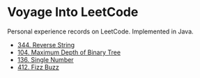 # Voyage Into LeetCode
Personal experience records on LeetCode. Implemented in Java.

* [344. Reverse String](Questions/344.%20Reverse%20String)
* [104. Maximum Depth of Binary Tree](Questions/104.%20Maximum%20Depth%20of%20Binary%20Tree)
* [136. Single Number](Questions/136.%20Single%20Number)
* [412. Fizz Buzz](Questions/412.%20Fizz%20Buzz)